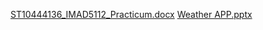 [ST10444136_IMAD5112_Practicum.docx](https://github.com/user-attachments/files/15766008/ST10444136_IMAD5112_Practicum.docx)
[Weather APP.pptx](https://github.com/user-attachments/files/15766010/Weather.APP.pptx)

